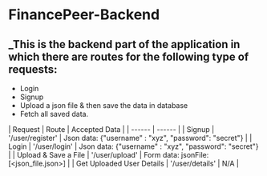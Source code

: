 # FinancePeer-Backend
## _This is the backend part of the application in which there are routes for the following type of requests:
- Login 
- Signup
- Upload a json file & then save the data in database
- Fetch all saved data. 

| Request | Route | Accepted Data |
| ------ | ------ |
| Signup | '/user/register' | Json data: {"username" : "xyz", "password": "secret"} |
| Login | '/user/login' | Json data: {"username" : "xyz", "password": "secret"} |
| Upload & Save a File | '/user/upload' | Form data: jsonFile: [<json_file.json>] |
| Get Uploaded User Details | '/user/details' | N/A |
